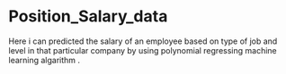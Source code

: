 # Position_Salary_data
Here i can predicted the salary of an employee based on type of job and level in that particular company by using polynomial regressing machine learning algarithm .
